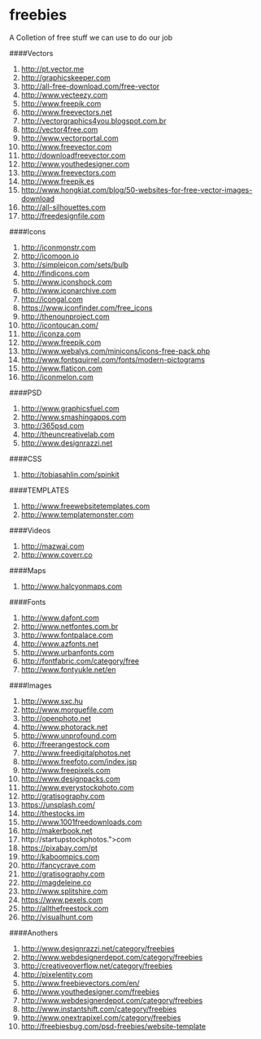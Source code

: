 # freebies
A Colletion of free stuff we can use to do our job

####Vectors
1. http://pt.vector.me
2. http://graphicskeeper.com
3. http://all-free-download.com/free-vector
4. http://www.vecteezy.com
5. http://www.freepik.com
6. http://www.freevectors.net
7. http://vectorgraphics4you.blogspot.com.br
8. http://vector4free.com
9. http://www.vectorportal.com
10. http://www.freevector.com
11. http://downloadfreevector.com
12. http://www.youthedesigner.com
13. http://www.freevectors.com
14. http://www.freepik.es
15. http://www.hongkiat.com/blog/50-websites-for-free-vector-images-download
16. http://all-silhouettes.com
17. http://freedesignfile.com		

####Icons
1. http://iconmonstr.com
2. http://icomoon.io
3. http://simpleicon.com/sets/bulb
4. http://findicons.com
5. http://www.iconshock.com
6. http://www.iconarchive.com
7. http://icongal.com
8. https://www.iconfinder.com/free_icons
9. http://thenounproject.com
10. http://icontoucan.com/
11. http://iconza.com
12. http://www.freepik.com
13. http://www.webalys.com/minicons/icons-free-pack.php
14. http://www.fontsquirrel.com/fonts/modern-pictograms
15. http://www.flaticon.com
16. http://iconmelon.com

####PSD
1. http://www.graphicsfuel.com
2. http://www.smashingapps.com
3. http://365psd.com
4. http://theuncreativelab.com
5. http://www.designrazzi.net

####CSS
1. http://tobiasahlin.com/spinkit

####TEMPLATES
1. http://www.freewebsitetemplates.com
2. http://www.templatemonster.com

####Videos
1. http://mazwai.com
2. http://www.coverr.co

####Maps
1. http://www.halcyonmaps.com

####Fonts
1. http://www.dafont.com
2. http://www.netfontes.com.br
3. http://www.fontpalace.com
4. http://www.azfonts.net
5. http://www.urbanfonts.com
6. http://fontfabric.com/category/free
7. http://www.fontyukle.net/en

####Images
1. http://www.sxc.hu
2. http://www.morguefile.com
3. http://openphoto.net
4. http://www.photorack.net
5. http://www.unprofound.com
6. http://freerangestock.com
7. http://www.freedigitalphotos.net
8. http://www.freefoto.com/index.jsp
9. http://www.freepixels.com
11. http://www.designpacks.com
12. http://www.everystockphoto.com
13. http://gratisography.com
14. https://unsplash.com/
15. http://thestocks.im
16. http://www.1001freedownloads.com
17. http://makerbook.net
18. http://startupstockphotos.">com</a>
19. https://pixabay.com/pt
20. http://kaboompics.com
21. http://fancycrave.com
22. http://gratisography.com
23. http://magdeleine.co
24. http://www.splitshire.com
25. https://www.pexels.com
26. http://allthefreestock.com
27. http://visualhunt.com

####Anothers
1. http://www.designrazzi.net/category/freebies
2. http://www.webdesignerdepot.com/category/freebies
3. http://creativeoverflow.net/category/freebies
4. http://pixelentity.com
5. http://www.freebievectors.com/en/
6. http://www.youthedesigner.com/freebies
7. http://www.webdesignerdepot.com/category/freebies
8. http://www.instantshift.com/category/freebies
9. http://www.onextrapixel.com/category/freebies
10. http://freebiesbug.com/psd-freebies/website-template
